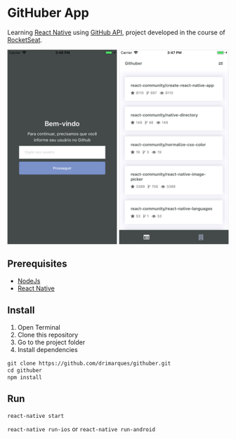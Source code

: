 # GitHuber App

Learning [React Native](https://facebook.github.io/react-native/) using [GitHub API](https://developer.github.com/), project developed in the course of [RocketSeat](https://github.com/RocketSeat).

<img src="screenshot-demo.png" width="650">

## Prerequisites

- [NodeJs](https://nodejs.org/en/)
- [React Native](https://facebook.github.io/react-native/docs/getting-started.html)

## Install

1. Open Terminal
2. Clone this repository
3. Go to the project folder
4. Install dependencies
```
git clone https://github.com/drimarques/githuber.git
cd githuber
npm install
```

## Run

`react-native start`

`react-native run-ios` or `react-native run-android`